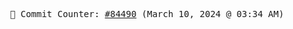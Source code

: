<p align="center">
    <samp>
        📮 Commit Counter: <a href="https://github.com/Javascript-void0/Javascript-void0/commits/main">#84490</a> (March 10, 2024 @ 03:34 AM)
    </samp>
</p>